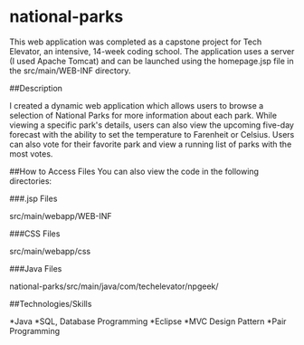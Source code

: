# national-parks
This web application was completed as a capstone project for Tech Elevator, an intensive, 14-week coding school. The application uses a server (I used Apache Tomcat) and can be launched using the homepage.jsp file in the src/main/WEB-INF directory. 

##Description

I created a dynamic web application which allows users to browse a selection of National Parks for more information about each park. While viewing a specific park's details, users can also view the upcoming five-day forecast with the ability to set the temperature to Farenheit or Celsius. Users can also vote for their favorite park and view a running list of parks with the most votes. 

##How to Access Files
You can also view the code in the following directories:

###.jsp Files

src/main/webapp/WEB-INF

###CSS Files

src/main/webapp/css

###Java Files

national-parks/src/main/java/com/techelevator/npgeek/

##Technologies/Skills

*Java
*SQL, Database Programming
*Eclipse
*MVC Design Pattern
*Pair Programming
